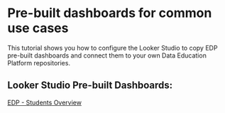 # Pre-built dashboards for common use cases

This tutorial shows you how to configure the Looker Studio to copy EDP pre-built dashboards and connect them to your own Data Education Platform repositories.

## Looker Studio Pre-built Dashboards:

[EDP - Students Overview](moodle-students-overview.md)